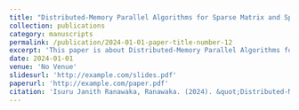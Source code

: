 ```yaml
---
title: "Distributed-Memory Parallel Algorithms for Sparse Matrix and Sparse Tall-and-Skinny Matrix Multiplication"
collection: publications
category: manuscripts
permalink: /publication/2024-01-01-paper-title-number-12
excerpt: 'This paper is about Distributed-Memory Parallel Algorithms for Sparse Matrix and Sparse Tall-and-Skinny Matrix Multiplication.'
date: 2024-01-01
venue: 'No Venue'
slidesurl: 'http://example.com/slides.pdf'
paperurl: 'http://example.com/paper.pdf'
citation: 'Isuru Janith Ranawaka, Ranawaka. (2024). &quot;Distributed-Memory Parallel Algorithms for Sparse Matrix and Sparse Tall-and-Skinny Matrix Multiplication.&quot; <i>No Venue</i>.'
---
```

